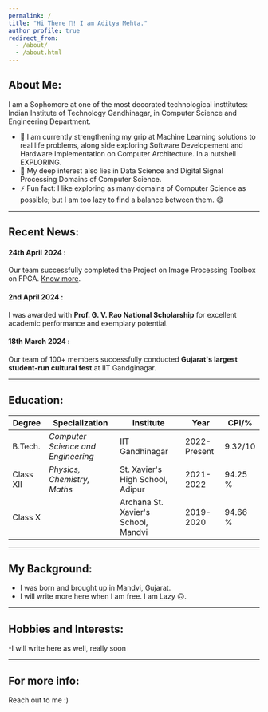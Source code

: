 ```yaml
---
permalink: /
title: "Hi There 👋! I am Aditya Mehta."
author_profile: true
redirect_from: 
  - /about/
  - /about.html
---
```


<!-- This is the front page of a website that is powered by the [Academic Pages template](https://github.com/academicpages/academicpages.github.io) and hosted on GitHub pages. [GitHub pages](https://pages.github.com) is a free service in which websites are built and hosted from code and data stored in a GitHub repository, automatically updating when a new commit is made to the respository. This template was forked from the [Minimal Mistakes Jekyll Theme](https://mmistakes.github.io/minimal-mistakes/) created by Michael Rose, and then extended to support the kinds of content that academics have: publications, talks, teaching, a portfolio, blog posts, and a dynamically-generated CV. You can fork [this repository](https://github.com/academicpages/academicpages.github.io) right now, modify the configuration and markdown files, add your own PDFs and other content, and have your own site for free, with no ads! An older version of this template powers my own personal website at [stuartgeiger.com](http://stuartgeiger.com), which uses [this Github repository](https://github.com/staeiou/staeiou.github.io). -->

About Me:
-----
I am a Sophomore at one of the most decorated technological insttitutes: Indian Institute of Technology Gandhinagar, in Computer Science and Engineering Department.

- 🔭 I am currently strengthening my grip at Machine Learning solutions to real life problems, along side exploring Software Developement and Hardware Implementation on Computer Architecture. In a nutshell EXPLORING.
- 🌱 My deep interest also lies in Data Science and Digital Signal Processing Domains of Computer Science.
- ⚡ Fun fact: I like exploring as many domains of Computer Science as possible; but I am too lazy to find a balance between them. 😄
<hr>

Recent News:
-----
<!-- | | |
| --- | --- | -->
#### **24th April 2024** :
 Our team successfully completed the Project on Image Processing Toolbox on FPGA. [Know more](https://aditya-me13.github.io/Projects/IPT).
#### **2nd April 2024** :
  I was awarded with **Prof. G. V. Rao National Scholarship** for excellent academic performance and exemplary potential. 
#### **18th March 2024** :
 Our team of 100+ members successfully conducted **Gujarat's largest student-run cultural fest** at IIT Gandginagar.
<hr>

Education:
-----

| Degree | Specialization | Institute | Year | CPI/% |
| --- | --- | --- | --- | --- | 
| B.Tech. | _Computer Science and Engineering_| IIT Gandhinagar| 2022-Present| 9.32/10| 
| Class XII  | _Physics, Chemistry, Maths_| St. Xavier's High School, Adipur| 2021-2022 | 94.25 %| 
| Class X | | Archana St. Xavier's School, Mandvi | 2019-2020| 94.66 %| 

<hr>

My Background:
-------
- I was born and brought up in Mandvi, Gujarat.
- I will write more here when I am free. I am Lazy 🙃.

<hr>

Hobbies and Interests:
------
-I will write here as well, really soon

<hr>

For more info:
------
Reach out to me :)
